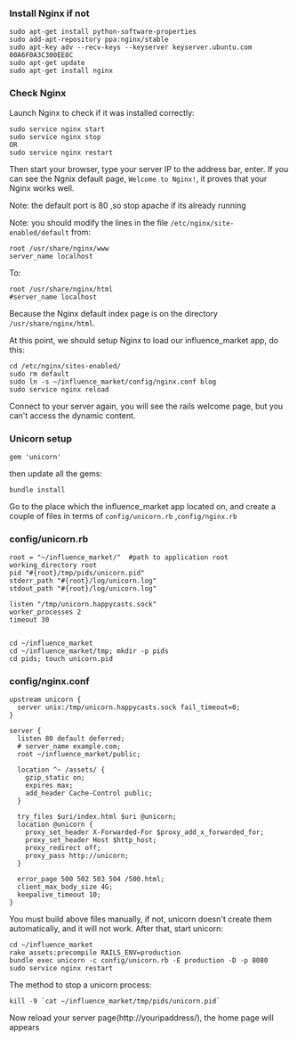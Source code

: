 ### Install Nginx if not

    sudo apt-get install python-software-properties
    sudo add-apt-repository ppa:nginx/stable
    sudo apt-key adv --recv-keys --keyserver keyserver.ubuntu.com 00A6F0A3C300EE8C
    sudo apt-get update
    sudo apt-get install nginx

### Check Nginx

Launch Nginx to check if it was installed correctly:

    sudo service nginx start
    sudo service nginx stop
    OR
    sudo service nginx restart

Then start your browser, type your server IP to the address bar, enter. If you
can see the Ngnix default page, `Welcome to Nginx!`, it proves that your Nginx
works well.

Note: the default port is 80 ,so stop apache if its already running

Note: you should modify the lines in the file `/etc/nginx/site-enabled/default` from:

    root /usr/share/nginx/www
    server_name localhost

To:

    root /usr/share/nginx/html
    #server_name localhost

Because the Nginx default index page is on the directory `/usr/share/nginx/html`.

At this point, we should setup Nginx to load our influence_market app, do this:

    cd /etc/nginx/sites-enabled/
    sudo rm default
    sudo ln -s ~/influence_market/config/nginx.conf blog
    sudo service nginx reload

Connect to your server again, you will see the rails welcome page, but you
can't access the dynamic content.

### Unicorn setup

    gem 'unicorn'

then update all the gems:

    bundle install

Go to the place which the influence_market app located on, and create a couple of files in
terms of `config/unicorn.rb`  ,`config/nginx.rb`

### config/unicorn.rb
    root = "~/influence_market/"  #path to application root
    working_directory root
    pid "#{root}/tmp/pids/unicorn.pid"
    stderr_path "#{root}/log/unicorn.log"
    stdout_path "#{root}/log/unicorn.log"

    listen "/tmp/unicorn.happycasts.sock"
    worker_processes 2
    timeout 30


    cd ~/influence_market
    cd ~/influence_market/tmp; mkdir -p pids
    cd pids; touch unicorn.pid

### config/nginx.conf
    upstream unicorn {
      server unix:/tmp/unicorn.happycasts.sock fail_timeout=0;
    }

    server {
      listen 80 default deferred;
      # server_name example.com;
      root ~/influence_market/public;

      location ^~ /assets/ {
        gzip_static on;
        expires max;
        add_header Cache-Control public;
      }

      try_files $uri/index.html $uri @unicorn;
      location @unicorn {
        proxy_set_header X-Forwarded-For $proxy_add_x_forwarded_for;
        proxy_set_header Host $http_host;
        proxy_redirect off;
        proxy_pass http://unicorn;
      }

      error_page 500 502 503 504 /500.html;
      client_max_body_size 4G;
      keepalive_timeout 10;
    }

You must build above files manually, if not, unicorn doesn't create them
automatically, and it will not work. After that, start unicorn:

    cd ~/influence_market
    rake assets:precompile RAILS_ENV=production
    bundle exec unicorn -c config/unicorn.rb -E production -D -p 8080
    sudo service nginx restart

The method to stop a unicorn process:

    kill -9 `cat ~/influence_market/tmp/pids/unicorn.pid`

Now reload your server page(http://youripaddress/), the home page will appears



